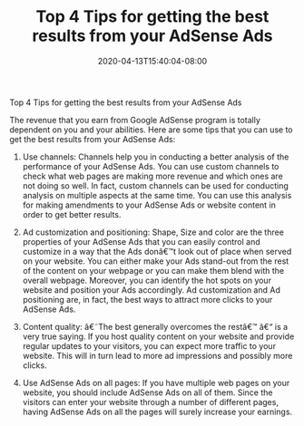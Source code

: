 ﻿---
title: "Top 4 Tips for getting the best results from your AdSense Ads"
date: 2020-04-13T15:40:04-08:00
description: "AdsenseArticles Tips for Web Success"
featured_image: "/images/AdsenseArticles.jpg"
tags: ["AdsenseArticles"]
---

Top 4 Tips for getting the best results from your AdSense Ads

The revenue that you earn from Google AdSense program is totally dependent on you and your abilities. Here are some tips that you can use to get the best results from your AdSense Ads:

1.	Use channels: Channels help you in conducting a better analysis of the performance of your AdSense Ads. You can use custom channels to check what web pages are making more revenue and which ones are not doing so well. In fact, custom channels can be used for conducting analysis on multiple aspects at the same time. You can use this analysis for making amendments to your AdSense Ads or website content in order to get better results.

2.	Ad customization and positioning: Shape, Size and color are the three properties of your AdSense Ads that you can easily control and customize in a way that the Ads donâ€™t look out of place when served on your website. You can either make your Ads stand-out from the rest of the content on your webpage or you can make them blend with the overall webpage. Moreover, you can identify the hot spots on your website and position your Ads accordingly. Ad customization and Ad positioning are, in fact, the best ways to attract more clicks to your AdSense Ads.

3.	Content quality:   â€˜The best generally overcomes the restâ€™ â€“ is a very true saying. If you host quality content on your website and provide regular updates to your visitors, you can expect more traffic to your website. This will in turn lead to more ad impressions and possibly more clicks.

4.	Use AdSense Ads on all pages: If you have multiple web pages on your website, you should include AdSense Ads on all of them. Since the visitors can enter your website through a number of different pages, having AdSense Ads on all the pages will surely increase your earnings.
